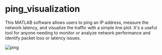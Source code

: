 # ping_visualization
This MATLAB software allows users to ping an IP address, measure the network latency, and visualize the traffic with a simple line plot. 
It's a useful tool for anyone needing to monitor or analyze network performance and identify packet loss or latency issues.


![ping](https://github.com/user-attachments/assets/5e8e1dfe-347c-493b-b661-131b64b27a60)


